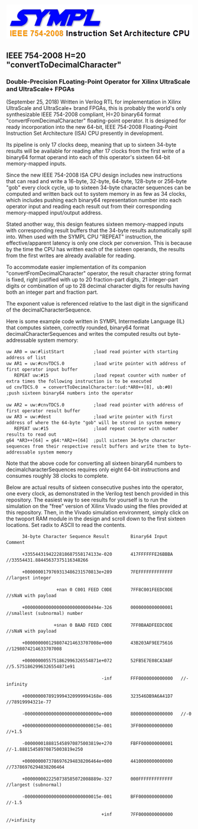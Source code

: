![](https://github.com/jerry-D/IEEE-754-2008_ISA_CPU/blob/master/images/SYMPL_CPU_LOGO.png)

## IEEE 754-2008  H=20 "convertToDecimalCharacter"  
### Double-Precision FLoating-Point Operator for Xilinx UltraScale and UltraScale+ FPGAs

(September 25, 2018) Written in Verilog RTL for implementation in Xilinx UltraScale and UltraScale+ brand FPGAs, this is probably the world's only synthesizable IEEE 754-2008 compliant, H=20 binary64 format "convertFromDecimalCharacter" floating-point operator.  It is designed for ready incorporation into the new 64-bit, IEEE 754-2008 Floating-Point Instruction Set Architecture (ISA) CPU presently in development.

Its pipeline is only 17 clocks deep, meaning that up to sixteen 34-byte results will be available for reading after 17 clocks from the first write of a binary64 format operand into each of this operator's sixteen 64-bit memory-mapped inputs.  

Since the new IEEE 754-2008 ISA CPU design includes new instructions that can read and write a 16-byte, 32-byte, 64-byte, 128-byte or 256-byte "gob" every clock cycle, up to sixteen 34-byte character sequences can be computed and written back out to system memory in as few as 34 clocks, which includes pushing each binary64 representation number into each operator input and reading each result out from their corresponding memory-mapped input/output address.

Stated another way, this design features sixteen memory-mapped inputs with corresponding result buffers that the 34-byte results automatically spill into.  When used with the SYMPL CPU "REPEAT" instruction, the effective/apparent latency is only one clock per conversion.  This is because by the time the CPU has written each of the sixteen operands, the results from the first writes are already available for reading.

To accommodate easier implementation of its companion "convertFromDecimalCharacter" operator, the result character string format is fixed, right justified with up to 20 fraction-part digits, 21 integer-part digits or combination of up to 28 decimal character digits for results having both an integer part and fraction part.

The exponent value is referenced relative to the last digit in the significand of the decimalCharacterSequence.  

Here is some example code written in SYMPL Intermediate Language (IL) that computes sixteen, correctly rounded, binary64 format decimalCharacterSequences and writes the computed results out byte-addressable system memory:

    uw AR0 = uw:#listStart           ;load read pointer with starting address of list
    uw AR1 = uw:#cnvTDCS.0           ;load write pointer with address of first operator input buffer
       REPEAT uw:#15                 ;load repeat counter with number of extra times the following instruction is to be executed              
    ud cnvTDCS.0  = convertToDecimalCharacter:(ud:*AR0++[8], ub:#0)      ;push sixteen binary64 numbers into the operator

    uw AR2 = uw:#cnvTDCS.0           ;load read pointer with address of first operator result buffer
    uw AR3 = uw:#dest                ;load write pointer with first address of where the 64-byte "gob" will be stored in system memory
       REPEAT uw:#15                 ;load repeat counter with number results to read out                  
    g64 *AR3++[64] = g64:*AR2++[64]  ;pull sixteen 34-byte character sequences from their respective result buffers and write them to byte-addressable system memory

Note that the above code for converting all sixteen binary64 numbers to decimalcharacterSequences requires only eight 64-bit instructions and consumes roughly 38 clocks to complete.

Below are actual results of sixteen consecutive pushes into the operator, one every clock, as demonstrated in the Verilog test bench provided in this repository.  The easiest way to see results for yourself is to run the simulation on the "free" version of Xilinx Vivado using the files provided at this repository.  Then, in the Vivado simulation environment, simply click on the twoport RAM module in the design and scroll down to the first sixteen locations.  Set radix to ASCII to read the contents.
```
      34-byte Character Sequence Result        Binary64 Input     Comment

      +3355443194222818687558174133e-020       417FFFFFFE26BBBA   //33554431.88445637375116348266
      
      +0000000179769313486231570813e+289       7FEFFFFFFFFFFFFF   //largest integer

                   +nan 0 C001 FEED C0DE       7FF8C001FEEDC0DE   //sNaN with payload
                   
      +0000000000000000000000000494e-326       0000000000000001   //smallest (subnormal) number 
        
                  +snan 0 BAAD FEED C0DE       7FF0BAADFEEDC0DE   //sNaN with payload
                  
      +0000000001298074214633707008e+000       43B203AF9EE75616   //1298074214633707008

      +0000000055751862996326554871e+072       52FB5E7E08CA3A8F   //5.5751862996326554871e91

                                    -inf       FFF0000000000000   //-infinity
                                    
      +0000000078919994320999994168e-086       323546DB9A6A41D7   //78919994321e-77

      -0000000000000000000000000000e+000       8000000000000000   //-0

      +0000000000000000000000000015e-001       3FF0000000000000   //+1.5

      -0000000188815458970875003819e+270       FBFF000000000001   //-1.88815458970875003819e250

      +0000000073786976294838206464e+000       4410000000000000   //73786976294838206464

      +0000000022250738585072008889e-327       000FFFFFFFFFFFFF   //largest (subnormal)

      -0000000000000000000000000015e-001       BFF0000000000000   //-1.5

                                    +inf       7FF0000000000000   //+infinity
                                    

```
